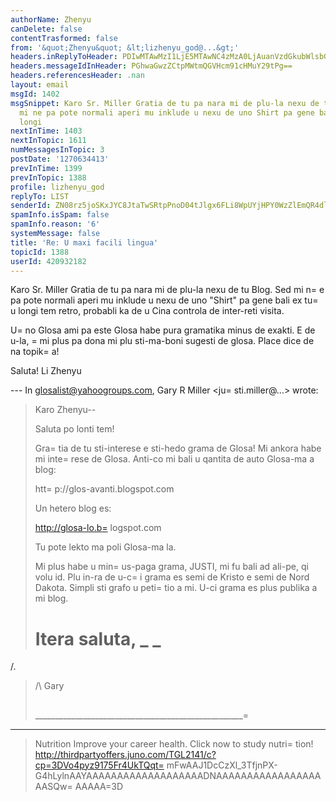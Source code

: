```yaml
---
authorName: Zhenyu
canDelete: false
contentTrasformed: false
from: '&quot;Zhenyu&quot; &lt;lizhenyu_god@...&gt;'
headers.inReplyToHeader: PDIwMTAwMzI1LjE5MTAwNC4zMzA0LjAuanVzdGkubWlsbGVyQGp1bm8uY29tPg==
headers.messageIdInHeader: PGhwaGwzZCtpMWtmQGVHcm91cHMuY29tPg==
headers.referencesHeader: .nan
layout: email
msgId: 1402
msgSnippet: Karo Sr. Miller Gratia de tu pa nara mi de plu-la nexu de tu Blog. Sed
  mi ne pa pote normali aperi mu inklude u nexu de uno Shirt pa gene bali ex tu u
  longi
nextInTime: 1403
nextInTopic: 1611
numMessagesInTopic: 3
postDate: '1270634413'
prevInTime: 1399
prevInTopic: 1388
profile: lizhenyu_god
replyTo: LIST
senderId: ZN08rz5joSKxJYC8JtaTwSRtpPnoD04tJlgx6FLi8WpUYjHPY0WzZlEmQR4dlmaZTUKmHCcTqp-nUMeMzU-2i36rw5QI-vGxXps
spamInfo.isSpam: false
spamInfo.reason: '6'
systemMessage: false
title: 'Re: U maxi facili lingua'
topicId: 1388
userId: 420932182
---
```


Karo Sr. Miller
Gratia de tu pa nara mi de plu-la nexu de tu Blog. Sed mi n=
e pa pote normali aperi mu inklude u nexu de uno "Shirt" pa gene bali ex tu=
 u longi tem retro, probabli ka de u Cina controla de inter-reti visita.

U=
no Glosa ami pa este Glosa habe pura gramatika minus de exakti. E de u-la, =
mi plus pa dona mi plu sti-ma-boni sugesti de glosa. Place dice de na topik=
a! 

Saluta!
Li Zhenyu

--- In glosalist@yahoogroups.com, Gary R Miller <ju=
sti.miller@...> wrote:
>
> Karo Zhenyu--
> 
> Saluta po lonti tem!
> 
> Gra=
tia de tu sti-interese e sti-hedo grama de Glosa!  Mi ankora habe mi
> inte=
rese de Glosa.  Anti-co mi bali u qantita de auto Glosa-ma a blog:
> 
> htt=
p://glos-avanti.blogspot.com
> 
> Un hetero blog es:
> 
> http://glosa-lo.b=
logspot.com
> 
> Tu pote lekto ma poli Glosa-ma la.
> 
> Mi plus habe u min=
us-paga grama, JUSTI, mi fu bali ad ali-pe, qi volu id.
>  Plu in-ra de u-c=
i grama es semi de Kristo e semi de Nord Dakota.  Simpli
> sti grafo u peti=
tio a mi.  U-ci grama es plus publika a mi blog.
> 
> Itera saluta,
> _ _
>=
 /.
> /\   Gary
> ##
> ____________________________________________________=
________
> Nutrition
> Improve your career health. Click now to study nutri=
tion!
> http://thirdpartyoffers.juno.com/TGL2141/c?cp=3DVo4pyz9175Fr4UkTQqt=
mFwAAJ1DcCzXl_3TfjnPX-G4hLylnAAYAAAAAAAAAAAAAAAAAAADNAAAAAAAAAAAAAAAAAAASQw=
AAAAA=3D
>



